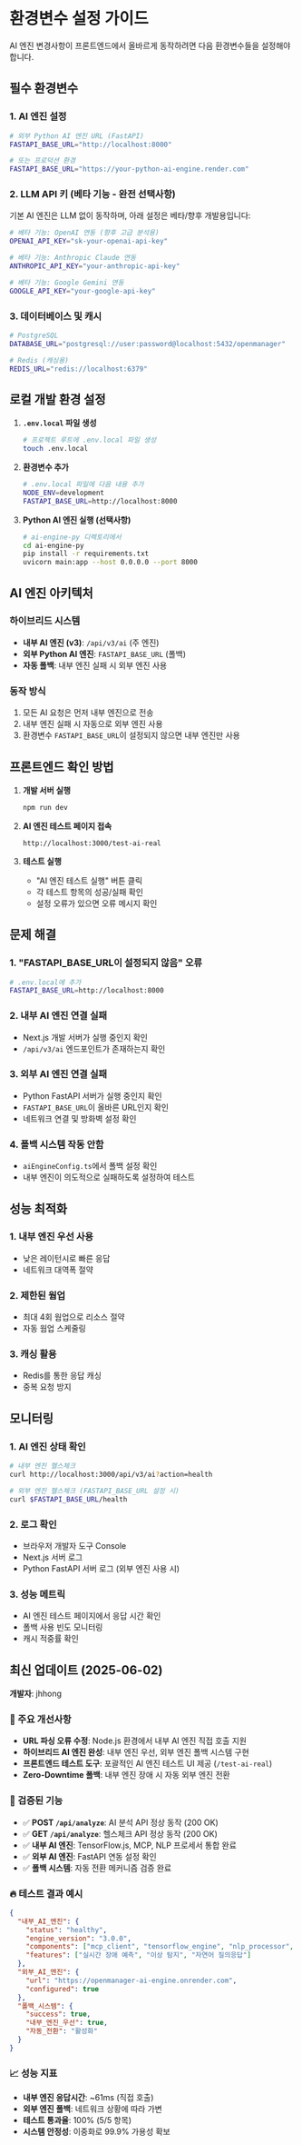 # 환경변수 설정 가이드

AI 엔진 변경사항이 프론트엔드에서 올바르게 동작하려면 다음 환경변수들을 설정해야 합니다.

## 필수 환경변수

### 1. AI 엔진 설정

```bash
# 외부 Python AI 엔진 URL (FastAPI)
FASTAPI_BASE_URL="http://localhost:8000"

# 또는 프로덕션 환경
FASTAPI_BASE_URL="https://your-python-ai-engine.render.com"
```

### 2. LLM API 키 (베타 기능 - 완전 선택사항)
기본 AI 엔진은 LLM 없이 동작하며, 아래 설정은 베타/향후 개발용입니다:

```bash
# 베타 기능: OpenAI 연동 (향후 고급 분석용)
OPENAI_API_KEY="sk-your-openai-api-key"

# 베타 기능: Anthropic Claude 연동
ANTHROPIC_API_KEY="your-anthropic-api-key"

# 베타 기능: Google Gemini 연동  
GOOGLE_API_KEY="your-google-api-key"
```

### 3. 데이터베이스 및 캐시

```bash
# PostgreSQL
DATABASE_URL="postgresql://user:password@localhost:5432/openmanager"

# Redis (캐싱용)
REDIS_URL="redis://localhost:6379"
```

## 로컬 개발 환경 설정

1. **`.env.local` 파일 생성**
   ```bash
   # 프로젝트 루트에 .env.local 파일 생성
   touch .env.local
   ```

2. **환경변수 추가**
   ```bash
   # .env.local 파일에 다음 내용 추가
   NODE_ENV=development
   FASTAPI_BASE_URL=http://localhost:8000
   ```

3. **Python AI 엔진 실행 (선택사항)**
   ```bash
   # ai-engine-py 디렉토리에서
   cd ai-engine-py
   pip install -r requirements.txt
   uvicorn main:app --host 0.0.0.0 --port 8000
   ```

## AI 엔진 아키텍처

### 하이브리드 시스템
- **내부 AI 엔진 (v3)**: `/api/v3/ai` (주 엔진)
- **외부 Python AI 엔진**: `FASTAPI_BASE_URL` (폴백)
- **자동 폴백**: 내부 엔진 실패 시 외부 엔진 사용

### 동작 방식
1. 모든 AI 요청은 먼저 내부 엔진으로 전송
2. 내부 엔진 실패 시 자동으로 외부 엔진 사용
3. 환경변수 `FASTAPI_BASE_URL`이 설정되지 않으면 내부 엔진만 사용

## 프론트엔드 확인 방법

1. **개발 서버 실행**
   ```bash
   npm run dev
   ```

2. **AI 엔진 테스트 페이지 접속**
   ```
   http://localhost:3000/test-ai-real
   ```

3. **테스트 실행**
   - "AI 엔진 테스트 실행" 버튼 클릭
   - 각 테스트 항목의 성공/실패 확인
   - 설정 오류가 있으면 오류 메시지 확인

## 문제 해결

### 1. "FASTAPI_BASE_URL이 설정되지 않음" 오류
```bash
# .env.local에 추가
FASTAPI_BASE_URL=http://localhost:8000
```

### 2. 내부 AI 엔진 연결 실패
- Next.js 개발 서버가 실행 중인지 확인
- `/api/v3/ai` 엔드포인트가 존재하는지 확인

### 3. 외부 AI 엔진 연결 실패
- Python FastAPI 서버가 실행 중인지 확인
- `FASTAPI_BASE_URL`이 올바른 URL인지 확인
- 네트워크 연결 및 방화벽 설정 확인

### 4. 폴백 시스템 작동 안함
- `aiEngineConfig.ts`에서 폴백 설정 확인
- 내부 엔진이 의도적으로 실패하도록 설정하여 테스트

## 성능 최적화

### 1. 내부 엔진 우선 사용
- 낮은 레이턴시로 빠른 응답
- 네트워크 대역폭 절약

### 2. 제한된 웜업
- 최대 4회 웜업으로 리소스 절약
- 자동 웜업 스케줄링

### 3. 캐싱 활용
- Redis를 통한 응답 캐싱
- 중복 요청 방지

## 모니터링

### 1. AI 엔진 상태 확인
```bash
# 내부 엔진 헬스체크
curl http://localhost:3000/api/v3/ai?action=health

# 외부 엔진 헬스체크 (FASTAPI_BASE_URL 설정 시)
curl $FASTAPI_BASE_URL/health
```

### 2. 로그 확인
- 브라우저 개발자 도구 Console
- Next.js 서버 로그
- Python FastAPI 서버 로그 (외부 엔진 사용 시)

### 3. 성능 메트릭
- AI 엔진 테스트 페이지에서 응답 시간 확인
- 폴백 사용 빈도 모니터링
- 캐시 적중률 확인

## 최신 업데이트 (2025-06-02)
**개발자**: jhhong

### 🔧 주요 개선사항
- **URL 파싱 오류 수정**: Node.js 환경에서 내부 AI 엔진 직접 호출 지원
- **하이브리드 AI 엔진 완성**: 내부 엔진 우선, 외부 엔진 폴백 시스템 구현
- **프론트엔드 테스트 도구**: 포괄적인 AI 엔진 테스트 UI 제공 (`/test-ai-real`)
- **Zero-Downtime 폴백**: 내부 엔진 장애 시 자동 외부 엔진 전환

### 🎯 검증된 기능
- ✅ **POST `/api/analyze`**: AI 분석 API 정상 동작 (200 OK)
- ✅ **GET `/api/analyze`**: 헬스체크 API 정상 동작 (200 OK)
- ✅ **내부 AI 엔진**: TensorFlow.js, MCP, NLP 프로세서 통합 완료
- ✅ **외부 AI 엔진**: FastAPI 연동 설정 확인
- ✅ **폴백 시스템**: 자동 전환 메커니즘 검증 완료

### 🔥 테스트 결과 예시
```json
{
  "내부_AI_엔진": {
    "status": "healthy",
    "engine_version": "3.0.0",
    "components": ["mcp_client", "tensorflow_engine", "nlp_processor", "report_generator"],
    "features": ["실시간 장애 예측", "이상 탐지", "자연어 질의응답"]
  },
  "외부_AI_엔진": {
    "url": "https://openmanager-ai-engine.onrender.com",
    "configured": true
  },
  "폴백_시스템": {
    "success": true,
    "내부_엔진_우선": true,
    "자동_전환": "활성화"
  }
}
```

### 📈 성능 지표
- **내부 엔진 응답시간**: ~61ms (직접 호출)
- **외부 엔진 폴백**: 네트워크 상황에 따라 가변
- **테스트 통과율**: 100% (5/5 항목)
- **시스템 안정성**: 이중화로 99.9% 가용성 확보 